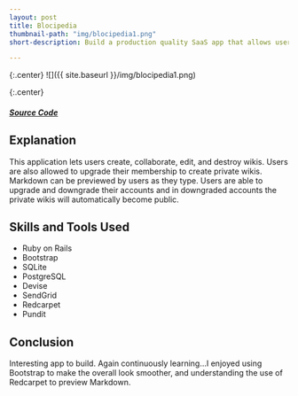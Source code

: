 ```yaml
---
layout: post
title: Blocipedia
thumbnail-path: "img/blocipedia1.png"
short-description: Build a production quality SaaS app that allows users to create their own wikis.

---
```


{:.center}
![]({{ site.baseurl }}/img/blocipedia1.png)

{:.center}
<h5>
  <a href="https://github.com/sabrown84/Blocipedia/" class="button">
    Source Code
    <i class="fa fa-fw fa-github"></i>
  </a>
</h5>

## Explanation

This application lets users create, collaborate, edit, and destroy wikis. Users are also allowed to upgrade their membership to create private wikis. Markdown can be previewed by users as they type. Users are able to upgrade and downgrade their accounts and in downgraded accounts the private wikis will automatically become public.  

## Skills and Tools Used

 * Ruby on Rails
 * Bootstrap
 * SQLite
 * PostgreSQL
 * Devise
 * SendGrid
 * Redcarpet
 * Pundit

## Conclusion

Interesting app to build. Again continuously learning...I enjoyed using Bootstrap to make the overall look smoother, and understanding the use of Redcarpet to preview Markdown.   
